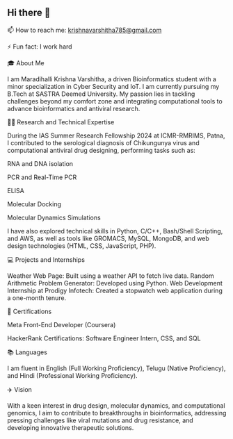 ## Hi there 👋

📫 How to reach me: krishnavarshitha785@gmail.com

⚡ Fun fact: I work hard

🎓 About Me

I am Maradihalli Krishna Varshitha, a driven Bioinformatics student with a minor specialization in Cyber Security and IoT. I am currently pursuing my B.Tech at SASTRA Deemed University. My passion lies in tackling challenges beyond my comfort zone and integrating computational tools to advance bioinformatics and antiviral research.

👨‍🔬 Research and Technical Expertise 

During the IAS Summer Research Fellowship 2024 at ICMR-RMRIMS, Patna, I contributed to the serological diagnosis of Chikungunya virus and computational antiviral drug designing, performing tasks such as:

RNA and DNA isolation 

PCR and Real-Time PCR 

ELISA 

Molecular Docking 

Molecular Dynamics Simulations 

I have also explored technical skills in Python, C/C++, Bash/Shell Scripting, and AWS, as well as tools like GROMACS, MySQL, MongoDB, and web design technologies (HTML, CSS, JavaScript, PHP).

💻 Projects and Internships

Weather Web Page: Built using a weather API to fetch live data. 
Random Arithmetic Problem Generator: Developed using Python. 
Web Development Internship at Prodigy Infotech: Created a stopwatch web application during a one-month tenure. 

📜 Certifications

Meta Front-End Developer (Coursera) 

HackerRank Certifications: Software Engineer Intern, CSS, and SQL 


📚 Languages 

I am fluent in English (Full Working Proficiency), Telugu (Native Proficiency), and Hindi (Professional Working Proficiency).

✈️ Vision 

With a keen interest in drug design, molecular dynamics, and computational genomics, I aim to contribute to breakthroughs in bioinformatics, addressing pressing challenges like viral mutations and drug resistance, and developing innovative therapeutic solutions.

